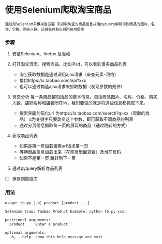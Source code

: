 # 使用Selenium爬取淘宝商品
```
通过用Selenium来模拟游览器 来抓取淘宝的商品信息并用pyquery解析得到商品的图片、名称、价格、购买人数、店铺名称和店铺所在地信息
```
### 步骤

1. 安装Selenium、firefox 及驱动
2. 打开淘宝页面，搜索商品，比如iPad，可以看到很多商品列表
    * 淘宝获取数据是通过调用ajax请求（审查元素-网络）
    * 接口https://s.taobao.com/api?xxx
    * 也可以通过构造ajax请求来抓取数据（发现参数的规律）

3. 页面分析 每一条商品都包括品的基本信息，包括商品图片、名称、价格、购买人数、店铺名称和店铺所在地，我们要做的就是将这些信息都抓取下来。
    * 搜索界面的简化url 为https://s.taobao.com/search?q=xx（爬取的商品） q为关键字只要改变这个参数，即可获取不同商品的列表
    * 通过分页信息抓取每一页的展现的商品（通过跳转的方式）
5. 获取商品列表
    * 如果是第一页加载搜索url请求第一页
    * 等待商品信息加载出来（在网页里面查看）及当前页码
    * 如果不是第一页 跳转到下一页
6. 通过pyquery解析商品列表

- [ ] 保存到数据库

### 用法
```
usage: tb.py [-h] product [product ...]

Selenium Crawl Taobao Product Example: python tb.py xxx;

positional arguments:
  product     Enter a product

optional arguments:
  -h, --help  show this help message and exit

```
